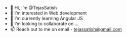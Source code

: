 - 👋 Hi, I’m @TejasSatish
- 👀 I’m interested in Web development
- 🌱 I’m currently learning Angular JS
- 💞️ I’m looking to collaborate on ...
- 📫 Reach out to me on email - tejassatish@gmail.com

<!---
TejasSatish/TejasSatish is a ✨ special ✨ repository because its `README.md` (this file) appears on your GitHub profile.
You can click the Preview link to take a look at your changes.
--->
